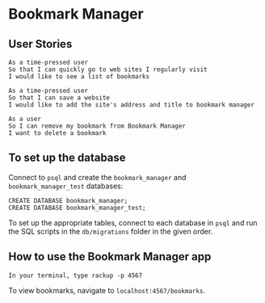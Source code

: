 # Bookmark Manager


## User Stories

```
As a time-pressed user
So that I can quickly go to web sites I regularly visit
I would like to see a list of bookmarks

As a time-pressed user
So that I can save a website
I would like to add the site's address and title to bookmark manager

As a user
So I can remove my bookmark from Bookmark Manager
I want to delete a bookmark
```

## To set up the database

Connect to `psql` and create the `bookmark_manager` and `bookmark_manager_test` databases:

```
CREATE DATABASE bookmark_manager;
CREATE DATABASE bookmark_manager_test;
```

To set up the appropriate tables, connect to each database in `psql` and run the SQL scripts in the `db/migrations` folder in the given order.

## How to use the Bookmark Manager app

```
In your terminal, type rackup -p 4567
```
To view bookmarks, navigate to `localhost:4567/bookmarks`.
